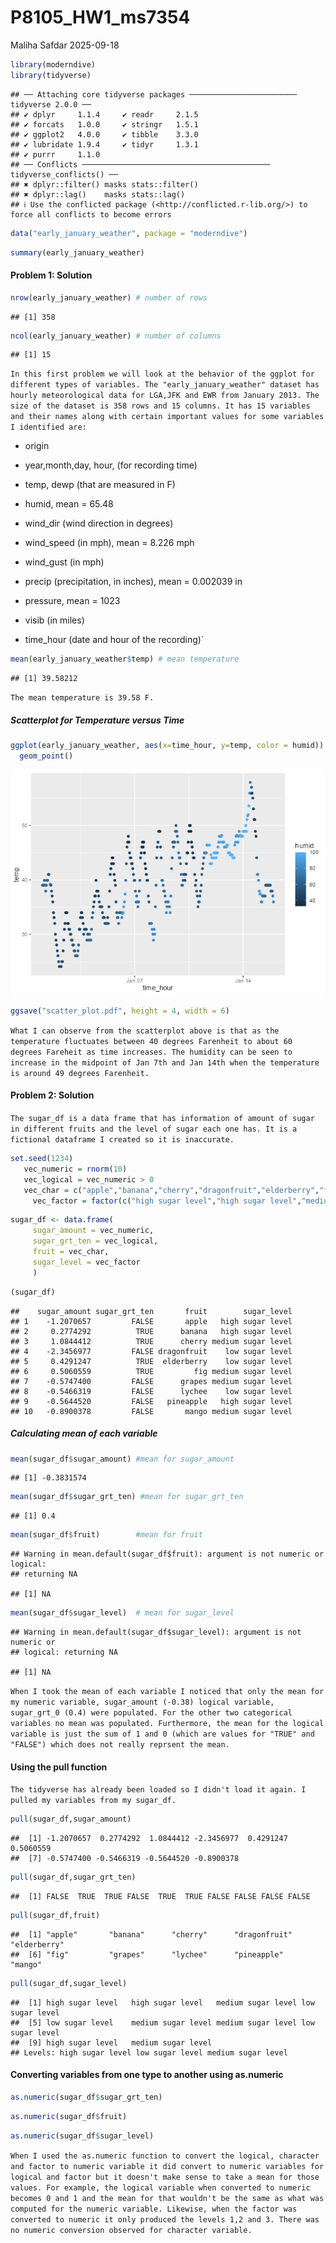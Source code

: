 P8105_HW1_ms7354
================
Maliha Safdar
2025-09-18

``` r
library(moderndive)
library(tidyverse)
```

    ## ── Attaching core tidyverse packages ──────────────────────── tidyverse 2.0.0 ──
    ## ✔ dplyr     1.1.4     ✔ readr     2.1.5
    ## ✔ forcats   1.0.0     ✔ stringr   1.5.1
    ## ✔ ggplot2   4.0.0     ✔ tibble    3.3.0
    ## ✔ lubridate 1.9.4     ✔ tidyr     1.3.1
    ## ✔ purrr     1.1.0     
    ## ── Conflicts ────────────────────────────────────────── tidyverse_conflicts() ──
    ## ✖ dplyr::filter() masks stats::filter()
    ## ✖ dplyr::lag()    masks stats::lag()
    ## ℹ Use the conflicted package (<http://conflicted.r-lib.org/>) to force all conflicts to become errors

``` r
data("early_january_weather", package = "moderndive")
```

``` r
summary(early_january_weather)
```

#### **Problem 1: Solution**

``` r
nrow(early_january_weather) # number of rows
```

    ## [1] 358

``` r
ncol(early_january_weather) # number of columns
```

    ## [1] 15

`In this first problem we will look at the behavior of the ggplot for different types of variables. The "early_january_weather" dataset has hourly meteorological data for LGA,JFK and EWR from January 2013. The size of the dataset is 358 rows and 15 columns. It has 15 variables and their names along with certain important values for some variables I identified are:`

- origin

- year,month,day, hour, (for recording time)

- temp, dewp (that are measured in F)

- humid, mean = 65.48

- wind_dir (wind direction in degrees)

- wind_speed (in mph), mean = 8.226 mph

- wind_gust (in mph)

- precip (precipitation, in inches), mean = 0.002039 in

- pressure, mean = 1023

- visib (in miles)

- time_hour (date and hour of the recording)\`

``` r
mean(early_january_weather$temp) # mean temperature
```

    ## [1] 39.58212

`The mean temperature is 39.58 F.`

##### Scatterplot for Temperature versus Time

``` r
ggplot(early_january_weather, aes(x=time_hour, y=temp, color = humid)) +
  geom_point()
```

![](Early_January_Weather_files/figure-gfm/unnamed-chunk-5-1.png)<!-- -->

``` r
ggsave("scatter_plot.pdf", height = 4, width = 6)
```

`What I can observe from the scatterplot above is that as the temperature fluctuates between 40 degrees Farenheit to about 60 degrees Fareheit as time increases. The humidity can be seen to increase in the midpoint of Jan 7th and Jan 14th when the temperature is around 49 degrees Farenheit.`

#### **Problem 2: Solution**

`The sugar_df is a data frame that has information of amount of sugar in different fruits and the level of sugar each one has. It is a fictional dataframe I created so it is inaccurate.`

``` r
set.seed(1234)
   vec_numeric = rnorm(10)
   vec_logical = vec_numeric > 0
   vec_char = c("apple","banana","cherry","dragonfruit","elderberry","fig","grapes","lychee","pineapple","mango")
     vec_factor = factor(c("high sugar level","high sugar level","medium sugar level","low sugar level","low sugar level","medium sugar level","medium sugar level","low sugar level","high sugar level","medium sugar level"))
```

``` r
sugar_df <- data.frame(
     sugar_amount = vec_numeric,
     sugar_grt_ten = vec_logical,
     fruit = vec_char,
     sugar_level = vec_factor
     )
```

``` r
(sugar_df)
```

    ##    sugar_amount sugar_grt_ten       fruit        sugar_level
    ## 1    -1.2070657         FALSE       apple   high sugar level
    ## 2     0.2774292          TRUE      banana   high sugar level
    ## 3     1.0844412          TRUE      cherry medium sugar level
    ## 4    -2.3456977         FALSE dragonfruit    low sugar level
    ## 5     0.4291247          TRUE  elderberry    low sugar level
    ## 6     0.5060559          TRUE         fig medium sugar level
    ## 7    -0.5747400         FALSE      grapes medium sugar level
    ## 8    -0.5466319         FALSE      lychee    low sugar level
    ## 9    -0.5644520         FALSE   pineapple   high sugar level
    ## 10   -0.8900378         FALSE       mango medium sugar level

##### Calculating mean of each variable

``` r
mean(sugar_df$sugar_amount) #mean for sugar_amount
```

    ## [1] -0.3831574

``` r
mean(sugar_df$sugar_grt_ten) #mean for sugar_grt_ten
```

    ## [1] 0.4

``` r
mean(sugar_df$fruit)        #mean for fruit
```

    ## Warning in mean.default(sugar_df$fruit): argument is not numeric or logical:
    ## returning NA

    ## [1] NA

``` r
mean(sugar_df$sugar_level)  # mean for sugar_level
```

    ## Warning in mean.default(sugar_df$sugar_level): argument is not numeric or
    ## logical: returning NA

    ## [1] NA

`When I took the mean of each variable I noticed that only the mean for my numeric variable, sugar_amount (-0.38) logical variable, sugar_grt_0 (0.4) were populated. For the other two categorical variables no mean was populated. Furthermore, the mean for the logical variable is just the sum of 1 and 0 (which are values for "TRUE" and "FALSE") which does not really reprsent the mean.`

#### Using the pull function

`The tidyverse has already been loaded so I didn't load it again. I pulled my variables from my sugar_df.`

``` r
pull(sugar_df,sugar_amount)
```

    ##  [1] -1.2070657  0.2774292  1.0844412 -2.3456977  0.4291247  0.5060559
    ##  [7] -0.5747400 -0.5466319 -0.5644520 -0.8900378

``` r
pull(sugar_df,sugar_grt_ten)
```

    ##  [1] FALSE  TRUE  TRUE FALSE  TRUE  TRUE FALSE FALSE FALSE FALSE

``` r
pull(sugar_df,fruit)
```

    ##  [1] "apple"       "banana"      "cherry"      "dragonfruit" "elderberry" 
    ##  [6] "fig"         "grapes"      "lychee"      "pineapple"   "mango"

``` r
pull(sugar_df,sugar_level)
```

    ##  [1] high sugar level   high sugar level   medium sugar level low sugar level   
    ##  [5] low sugar level    medium sugar level medium sugar level low sugar level   
    ##  [9] high sugar level   medium sugar level
    ## Levels: high sugar level low sugar level medium sugar level

#### Converting variables from one type to another using as.numeric

``` r
as.numeric(sugar_df$sugar_grt_ten)
```

``` r
as.numeric(sugar_df$fruit)
```

``` r
as.numeric(sugar_df$sugar_level)
```

`When I used the as.numeric function to convert the logical, character and factor to numeric variable it did convert to numeric variables for logical and factor but it doesn't make sense to take a mean for those values. For example, the logical variable when converted to numeric becomes 0 and 1 and the mean for that wouldn't be the same as what was computed for the numeric variable. Likewise, when the factor was converted to numeric it only produced the levels 1,2 and 3. There was no numeric conversion observed for character variable.`
